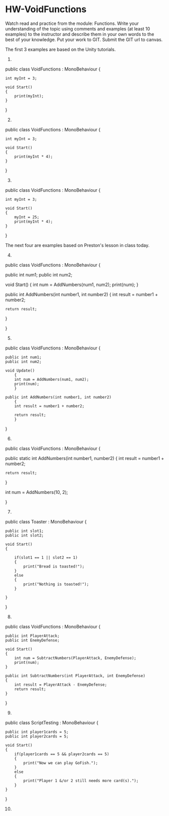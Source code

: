 # HW-VoidFunctions
Watch read and practice from the module: Functions. Write your understanding of the topic using comments and examples (at least 10 examples) to the instructor and describe them in your own words to the best of your knowledge. Put your work to GIT. Submit the GIT url to canvas. 

The first 3 examples are based on the Unity tutorials.

1.

public class VoidFunctions : MonoBehaviour {

	int myInt = 3;

	void Start()
	{
		print(myInt);
	}

}

2.

public class VoidFunctions : MonoBehaviour {

	int myInt = 3;

	void Start()
	{
		print(myInt * 4);
	}

}

3.

public class VoidFunctions : MonoBehaviour {

	int myInt = 3;

	void Start()
	{
		myInt = 25;
		print(myInt * 4);
	}

}

The next four are examples based on Preston's lesson in class today.

4.

public class VoidFunctions : MonoBehaviour {

  public int num1;
  public int num2;

  void Start()
  {
    int num = AddNumbers(num1, num2);
    print(num);
  }

  public int AddNumbers(int number1, int number2)
  {
    int result = number1 + number2;

    return result;
  }

}

5.

public class VoidFunctions : MonoBehaviour {

	public int num1;
	public int num2;

	void Update()
		{
		int num = AddNumbers(num1, num2);
		print(num);
		}

	public int AddNumbers(int number1, int number2)
		{
		int result = number1 + number2;

		return result;
		}
}

6.

public class VoidFunctions : MonoBehaviour
{

  public static int AddNumbers(int number1, number2)
  {
    int result = number1 + number2;
    
    return result;
  }
  
  int num = AddNumbers(10, 2);

}

7.

public class Toaster : MonoBehaviour {

	public int slot1;
	public int slot2;

	void Start()
	{

		if(slot1 == 1 || slot2 == 1)
		{
			print("Bread is toasted!");
		}
		else
		{
			print("Nothing is toasted!");
		}

	}

}

8.

public class VoidFunctions : MonoBehaviour {

	public int PlayerAttack;
	public int EnemyDefense;

	void Start()
	{
		int num = SubtractNumbers(PlayerAttack, EnemyDefense);
		print(num);
	}

	public int SubtractNumbers(int PlayerAttack, int EnemyDefense)
	{
		int result = PlayerAttack - EnemyDefense;
		return result;
	}

}

9. 

public class ScriptTesting : MonoBehaviour {

	public int player1cards = 5;
	public int player2cards = 5;

	void Start()
	{
		if(player1cards == 5 && player2cards == 5)
		{
			print("Now we can play GoFish.");
		}
		else
		{
			print("Player 1 &/or 2 still needs more card(s).");
		}
	}
}

10.

